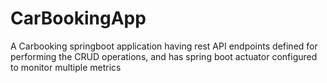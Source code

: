 # CarBookingApp
A Carbooking springboot application having rest API endpoints defined for performing the CRUD operations, and has spring boot actuator configured to monitor multiple metrics
